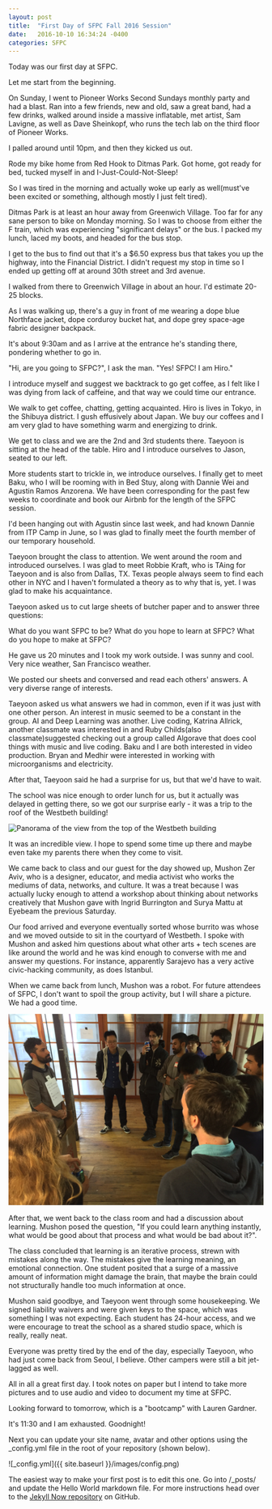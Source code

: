 ```yaml
---
layout: post
title:  "First Day of SFPC Fall 2016 Session"
date:   2016-10-10 16:34:24 -0400
categories: SFPC
---
```


Today was our first day at SFPC.

Let me start from the beginning.

On Sunday, I went to Pioneer Works Second Sundays monthly party and had a blast.
Ran into a few friends, new and old, saw a great band, had a few drinks,
walked around inside a massive inflatable, met artist, Sam Lavigne, as well as Dave Sheinkopf, who runs the tech lab on the third floor of Pioneer Works.

<!---
<Pioneer Works pics>

<3d model of self scanned at tech lab>
-->


I palled around until 10pm, and then they kicked us out.

Rode my bike home from Red Hook to Ditmas Park. Got home, got ready for bed,
tucked myself in and I-Just-Could-Not-Sleep!

So I was tired in the morning and actually woke up early as well(must've been
excited or something, although mostly I just felt tired).

Ditmas Park is at least an hour away from Greenwich Village. Too far for any sane
person to bike on Monday morning. So I was to choose from either the F train, which
was experiencing "significant delays" or the bus. I packed my lunch, laced my boots,
and headed for the bus stop.

I get to the bus to find out that it's a $6.50 express bus that takes you up the
highway, into the Financial District. I didn't request my stop in time so I ended up
getting off at around 30th street and 3rd avenue.

I walked from there to Greenwich Village in about an hour. I'd estimate 20-25 blocks.

As I was walking up, there's a guy in front of me wearing a dope blue Northface jacket,
dope corduroy bucket hat, and dope grey space-age fabric designer backpack.

It's about 9:30am and as I arrive at the entrance he's standing there, pondering
whether to go in.

"Hi, are you going to SFPC?", I ask the man.
"Yes! SFPC! I am Hiro."

I introduce myself and suggest we backtrack to go get coffee, as I felt like I
was dying from lack of caffeine, and that way we could time our entrance.

We walk to get coffee, chatting, getting acquainted. Hiro is lives in Tokyo, in the
Shibuya district. I gush effusively about Japan. We buy our coffees and I am
very glad to have something warm and energizing to drink.

We get to class and we are the 2nd and 3rd students there. Taeyoon is sitting at the
head of the table. Hiro and I introduce ourselves to Jason, seated to our left.

More students start to trickle in, we introduce ourselves. I finally get to meet Baku,
who I will be rooming with in Bed Stuy, along with Dannie Wei and Agustin Ramos Anzorena.
We have been corresponding for the past few weeks to coordinate and book our Airbnb
for the length of the SFPC session.

I'd been hanging out with Agustin since last week, and had known Dannie from ITP Camp
in June, so I was glad to finally meet the fourth member of our temporary household.

Taeyoon brought the class to attention. We went around the room and introduced ourselves.
I was glad to meet Robbie Kraft, who is TAing for Taeyoon and is also from Dallas, TX.
Texas people always seem to find each other in NYC and I haven't formulated a theory as
to why that is, yet. I was glad to make his acquaintance.

Taeyoon asked us to cut large sheets of butcher paper and to answer three questions:

What do you want SFPC to be?
What do you hope to learn at SFPC?
What do you hope to make at SFPC?

He gave us 20 minutes and I took my work outside. I was sunny and cool. Very nice weather, San Francisco weather.

We posted our sheets and conversed and read each others' answers. A very diverse range
of interests.

Taeyoon asked us what answers we had in common, even if it was just with one other person. An interest in music seemed to be a constant in the group. AI and Deep Learning
was another. Live coding, Katrina Allrick, another classmate was interested in and
Ruby Childs(also classmate)suggested checking out a group called Algorave that
does cool things with music and live coding. Baku and I are both interested in video
production. Bryan and Medhir were interested in working with microorganisms and
electricity.

After that, Taeyoon said he had a surprise for us, but that we'd have to wait.

The school was nice enough to order lunch for us, but it actually was delayed in getting there, so we got our surprise early - it was a trip to the roof of the Westbeth building!

![Panorama of the view from the top of the Westbeth building](/images/IMG_4150.JPG)

It was an incredible view. I hope to spend some time up there and maybe even take
my parents there when they come to visit.

We came back to class and our guest for the day showed up, Mushon Zer Aviv, who
is a designer, educator, and media activist who works the mediums of data, networks, and culture. It was a treat because I was actually lucky enough to attend a workshop
about thinking about networks creatively that Mushon gave with Ingrid Burrington and Surya Mattu at Eyebeam the previous Saturday.

Our food arrived and everyone eventually sorted whose burrito was whose and we moved
outside to sit in the courtyard of Westbeth. I spoke with Mushon and asked him
questions about what other arts + tech scenes are like around the world and he
was kind enough to converse with me and answer my questions. For instance,
apparently Sarajevo has a very active civic-hacking community, as does Istanbul.

When we came back from lunch, Mushon was a robot. For future attendees of SFPC,
I don't want to spoil the group activity, but I will share a picture. We had a good time.

![Mushon is a robot.](/images/IMG_4153.JPG)

After that, we went back to the class room and had a discussion about learning.
Mushon posed the question, "If you could learn anything instantly, what would be good about that process and what would be bad about it?".

The class concluded that learning is an iterative process, strewn with mistakes along the way. The mistakes give the learning meaning, an emotional connection. One student posited that a surge of a massive amount of information might damage the brain, that maybe the brain could not structurally handle too much information at once.

Mushon said goodbye, and Taeyoon went through some housekeeping. We signed liability waivers and were given keys to the space, which was something I was not expecting. Each student has 24-hour access, and we were encourage to treat the school as a shared studio space, which is really, really neat.

Everyone was pretty tired by the end of the day, especially Taeyoon, who had just come back from Seoul, I believe. Other campers were still a bit jet-lagged as well.

All in all a great first day. I took notes on paper but I intend to take more pictures and to use audio and video to document my time at SFPC.

Looking forward to tomorrow, which is a "bootcamp" with Lauren Gardner.

It's 11:30 and I am exhausted. Goodnight!


Next you can update your site name, avatar and other options using the _config.yml file in the root of your repository (shown below).

![_config.yml]({{ site.baseurl }}/images/config.png)

The easiest way to make your first post is to edit this one. Go into /_posts/ and update the Hello World markdown file. For more instructions head over to the [Jekyll Now repository](https://github.com/barryclark/jekyll-now) on GitHub.
